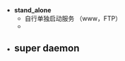 - **stand_alone**
	- 自行单独启动服务 （www，FTP）
	- 
- **super daemon**
	- 
<!--stackedit_data:
eyJoaXN0b3J5IjpbLTM4NTcwODE2NiwxODg1NDQxNzIzXX0=
-->